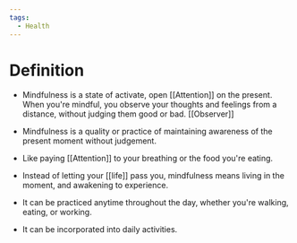 ```yaml
---
tags:
  - Health
---
```

# Definition

- Mindfulness is a state of activate, open [[Attention]] on the present. When you're mindful, you observe your thoughts and feelings from a distance, without judging them good or bad. [[Observer]]
- Mindfulness is a quality or practice of maintaining awareness of the present moment without judgement.
- Like paying [[Attention]] to your breathing or the food you're eating.

- Instead of letting your [[life]] pass you, mindfulness means living in the moment, and awakening to experience.
- It can be practiced anytime throughout the day, whether you're walking, eating, or working.
- It can be incorporated into daily activities.